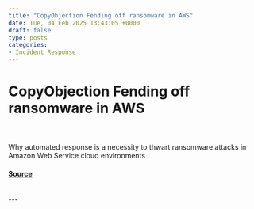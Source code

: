 ```yaml
---
title: "CopyObjection Fending off ransomware in AWS"
date: Tue, 04 Feb 2025 13:43:05 +0000
draft: false
type: posts
categories: 
- Incident Response
---
```

# CopyObjection Fending off ransomware in AWS

<br/>

<br/>
Why automated response is a necessity to thwart ransomware attacks in Amazon Web Service cloud environments

#### [Source](https://redcanary.com/blog/incident-response/aws-ransomware/)

<br/>
---
